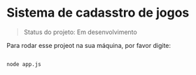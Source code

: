<h1>Sistema de cadasstro de jogos</h1>

> Status do projeto: Em desenvolvimento

Para rodar esse projeot na sua máquina, por favor digite:

``````````````````

node app.js


````````````````````````
